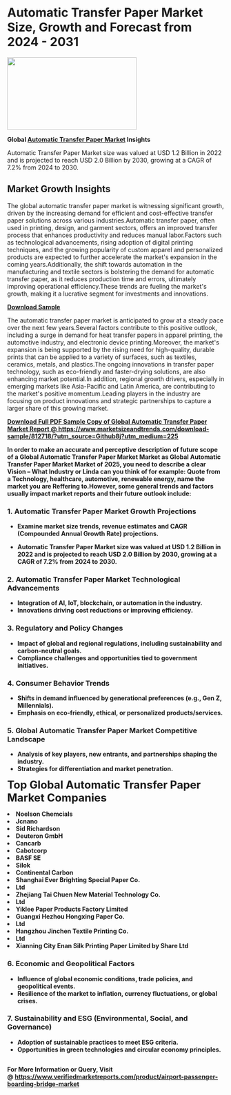 <H1>Automatic Transfer Paper Market Size, Growth and Forecast from 2024 - 2031</H1><img class="aligncenter size-medium wp-image-584254" src="https://thirdeyenews.in/wp-content/uploads/2024/09/Global-Market-Research-300x168.jpeg" alt="" width="300" height="168" /><p><strong>Global&nbsp;<a href="https://www.marketsizeandtrends.com/download-sample/812718/?utm_source=Github8j?utm_medium=225">Automatic Transfer Paper Market</a> Insights</strong></p><p>Automatic Transfer Paper Market size was valued at USD 1.2 Billion in 2022 and is projected to reach USD 2.0 Billion by 2030, growing at a CAGR of 7.2% from 2024 to 2030.</p><p><h2>Market Growth Insights</h2> <p>The global automatic transfer paper market is witnessing significant growth, driven by the increasing demand for efficient and cost-effective transfer paper solutions across various industries.Automatic transfer paper, often used in printing, design, and garment sectors, offers an improved transfer process that enhances productivity and reduces manual labor.Factors such as technological advancements, rising adoption of digital printing techniques, and the growing popularity of custom apparel and personalized products are expected to further accelerate the market's expansion in the coming years.Additionally, the shift towards automation in the manufacturing and textile sectors is bolstering the demand for automatic transfer paper, as it reduces production time and errors, ultimately improving operational efficiency.These trends are fueling the market's growth, making it a lucrative segment for investments and innovations.</p> <p><strong><a href="#">Download Sample</a></strong></p> <p>The automatic transfer paper market is anticipated to grow at a steady pace over the next few years.Several factors contribute to this positive outlook, including a surge in demand for heat transfer papers in apparel printing, the automotive industry, and electronic device printing.Moreover, the market's expansion is being supported by the rising need for high-quality, durable prints that can be applied to a variety of surfaces, such as textiles, ceramics, metals, and plastics.The ongoing innovations in transfer paper technology, such as eco-friendly and faster-drying solutions, are also enhancing market potential.In addition, regional growth drivers, especially in emerging markets like Asia-Pacific and Latin America, are contributing to the market's positive momentum.Leading players in the industry are focusing on product innovations and strategic partnerships to capture a larger share of this growing market.</p> <p><strong><a href="#"></p><p><span class=""><strong>Download Full PDF Sample Copy of Global Automatic Transfer Paper Market Report</strong> @ <a href="https://www.marketsizeandtrends.com/download-sample/812718/?utm_source=Github8j?utm_medium=225" target="_blank">https://www.marketsizeandtrends.com/download-sample/812718/?utm_source=Github8j?utm_medium=225</a></span></p><p>In order to make an accurate and perceptive description of future scope of a Global&nbsp;Automatic Transfer Paper Market Market as Global&nbsp;Automatic Transfer Paper Market Market of 2025, you need to describe a clear Vision &ndash; What Industry or Linda can you think of for example: Quote from a Technology, healthcare, automotive, renewable energy, name the market you are Reffering to.However, some general trends and factors usually impact market reports and their future outlook include:</p><h3>1.&nbsp;<strong>Automatic Transfer Paper Market Growth Projections</strong></h3><ul><li>Examine market size trends, revenue estimates and CAGR (Compounded Annual Growth Rate) projections.</li><li><p>Automatic Transfer Paper Market size was valued at USD 1.2 Billion in 2022 and is projected to reach USD 2.0 Billion by 2030, growing at a CAGR of 7.2% from 2024 to 2030.</p></li></ul><h3>2.&nbsp;<strong>Automatic Transfer Paper Market Technological Advancements</strong></h3><ul><li>Integration of AI, IoT, blockchain, or automation in the industry.</li><li>Innovations driving cost reductions or improving efficiency.</li></ul><h3>3.&nbsp;<strong>Regulatory and Policy Changes</strong></h3><ul><li>Impact of global and regional regulations, including sustainability and carbon-neutral goals.</li><li>Compliance challenges and opportunities tied to government initiatives.</li></ul><h3>4.&nbsp;<strong>Consumer Behavior Trends</strong></h3><ul><li>Shifts in demand influenced by generational preferences (e.g., Gen Z, Millennials).</li><li>Emphasis on eco-friendly, ethical, or personalized products/services.</li></ul><h3>5.&nbsp;<strong>Global Automatic Transfer Paper Market Competitive Landscape</strong></h3><ul><li>Analysis of key players, new entrants, and partnerships shaping the industry.</li><li>Strategies for differentiation and market penetration.</li></ul><p data-pm-slice="1 1 []"><span style="color: inherit; font-family: inherit; font-size: 25px;">Top Global Automatic Transfer Paper Market Companies</span></p><div class="" data-test-id=""><p><li>Noelson Chemcials</li><li> Jcnano</li><li> Sid Richardson</li><li> Deuteron GmbH</li><li> Cancarb</li><li> Cabotcorp</li><li> BASF SE</li><li> Silok</li><li> Continental Carbon</li><li> Shanghai Ever Brighting Special Paper Co.</li><li> Ltd</li><li> Zhejiang Tai Chuen New Material Technology Co.</li><li> Ltd</li><li> Yiklee Paper Products Factory Limited</li><li> Guangxi Hezhou Hongxing Paper Co.</li><li> Ltd</li><li> Hangzhou Jinchen Textile Printing Co.</li><li> Ltd</li><li> Xianning City Enan Silk Printing Paper Limited by Share Ltd</li></p></div><h3>6.&nbsp;<strong>Economic and Geopolitical Factors</strong></h3><ul><li>Influence of global economic conditions, trade policies, and geopolitical events.</li><li>Resilience of the market to inflation, currency fluctuations, or global crises.</li></ul><h3>7.&nbsp;<strong>Sustainability and ESG (Environmental, Social, and Governance)</strong></h3><ul><li>Adoption of sustainable practices to meet ESG criteria.</li><li>Opportunities in green technologies and circular economy principles.</li></ul><h2><strong style="font-size: 14px;">For More Information or Query, Visit @&nbsp;</strong><a style="background-color: #ffffff; font-size: 14px;" href="https://www.marketsizeandtrends.com/report/automatic-transfer-paper-market/" target="_blank">https://www.verifiedmarketreports.com/product/airport-passenger-boarding-bridge-market</a></h2>